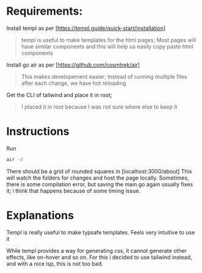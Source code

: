 # Requirements:

Install templ as per [https://templ.guide/quick-start/installation]
> templ is useful to make templates for the html pages; Most pages will have similar components and this will help us easily copy paste html components

Install go air as per [https://github.com/cosmtrek/air]
> This makes developement easier; Instead of running multiple files after each change, we have hot reloading

Get the CLI of tailwind and place it in root; 
> I placed it in root because I was not sure where else to keep it


# Instructions
Run 
```bash
air -d
```
There should be a grid of rounded squares in [localhost:3000/about]
This will watch the folders for changes and host the page locally.
Sometimes, there is some compilation error, but saving the main.go again usually fixes it; i think that happens because of some timing issue.

# Explanations

Templ is really useful to make typsafe templates. Feels very intuitive to use it

While templ provides a way for generating css, it cannot generate other effects, like on-hover and so on. For this i decided to use tailwind instead, and with a nice lsp, this is not too bad.